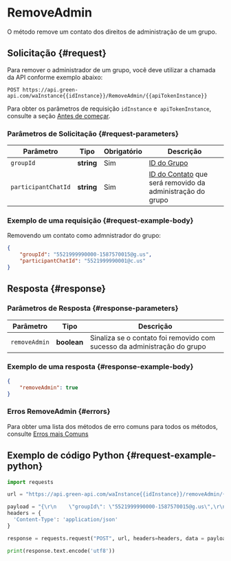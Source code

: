 # RemoveAdmin

O método remove um contato dos direitos de administração de um grupo.

## Solicitação {#request}

Para remover o administrador de um grupo, você deve utilizar a chamada da API conforme exemplo abaixo:
```
POST https://api.green-api.com/waInstance{{idInstance}}/RemoveAdmin/{{apiTokenInstance}}
```

Para obter os parâmetros de requisição `idInstance` e` apiTokenInstance`, consulte a seção [Antes de começar](../../before-start.md#params).

### Parâmetros de Solicitação {#request-parameters}

Parâmetro | Tipo | Obrigatório | Descrição
----- | ----- | ----- | -----
`groupId` | **string** | Sim | [ID do Grupo](../chat-id.md#gus)
`participantChatId` | **string** | Sim | [ID do Contato](../chat-id.md#corr) que será removido da administração do grupo

### Exemplo de uma requisição {#request-example-body}

Removendo um contato como admnistrador do grupo:

```json
{
    "groupId": "5521999990000-1587570015@g.us",
    "participantChatId": "5521999990001@c.us"
}
```

## Resposta {#response}

### Parâmetros de Resposta {#response-parameters}

Parâmetro | Tipo | Descrição
----- | ----- | ----- 
`removeAdmin` | **boolean** | Sinaliza se o contato foi removido com sucesso da administração do grupo

### Exemplo de uma resposta {#response-example-body}

```json
{
    "removeAdmin": true
}
```

### Erros RemoveAdmin {#errors}

Para obter uma lista dos métodos de erro comuns para todos os métodos, consulte [Erros mais Comuns](../common-errors.md)

## Exemplo de código Python  {#request-example-python}

```python
import requests

url = "https://api.green-api.com/waInstance{{idInstance}}/removeAdmin/{{apiTokenInstance}}"

payload = "{\r\n    \"groupId\": \"5521999990000-1587570015@g.us\",\r\n    \"participantChatId\": \"5521999990001@c.us\",\r\n}"
headers = {
  'Content-Type': 'application/json'
}

response = requests.request("POST", url, headers=headers, data = payload)

print(response.text.encode('utf8'))
```
